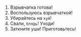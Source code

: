 1. Взрывчатка готова!
2. Воспользуюсь взрывчаткой!
3. Убирайтесь на `хуй`!
4. Свали, `блядь`! Уходи!
5. Заткните уши! Приготовьтесь!